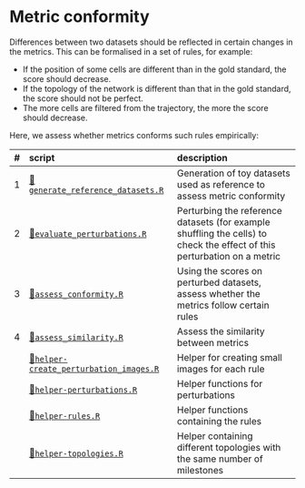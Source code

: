 
# Metric conformity

Differences between two datasets should be reflected in certain changes in the metrics. This can be formalised in a set of rules, for example:

-   If the position of some cells are different than in the gold standard, the score should decrease.
-   If the topology of the network is different than that in the gold standard, the score should not be perfect.
-   The more cells are filtered from the trajectory, the more the score should decrease.

Here, we assess whether metrics conforms such rules empirically:

| \#  | script                                                                        | description                                                                                                              |
|:----|:------------------------------------------------------------------------------|:-------------------------------------------------------------------------------------------------------------------------|
| 1   | [📄`generate_reference_datasets.R`](01-generate_reference_datasets.R)          | Generation of toy datasets used as reference to assess metric conformity                                                 |
| 2   | [📄`evaluate_perturbations.R`](02-evaluate_perturbations.R)                    | Perturbing the reference datasets (for example shuffling the cells) to check the effect of this perturbation on a metric |
| 3   | [📄`assess_conformity.R`](03-assess_conformity.R)                              | Using the scores on perturbed datasets, assess whether the metrics follow certain rules                                  |
| 4   | [📄`assess_similarity.R`](04-assess_similarity.R)                              | Assess the similarity between metrics                                                                                    |
|     | [📄`helper-create_perturbation_images.R`](helper-create_perturbation_images.R) | Helper for creating small images for each rule                                                                           |
|     | [📄`helper-perturbations.R`](helper-perturbations.R)                           | Helper functions for perturbations                                                                                       |
|     | [📄`helper-rules.R`](helper-rules.R)                                           | Helper functions containing the rules                                                                                    |
|     | [📄`helper-topologies.R`](helper-topologies.R)                                 | Helper containing different topologies with the same number of milestones                                                |
